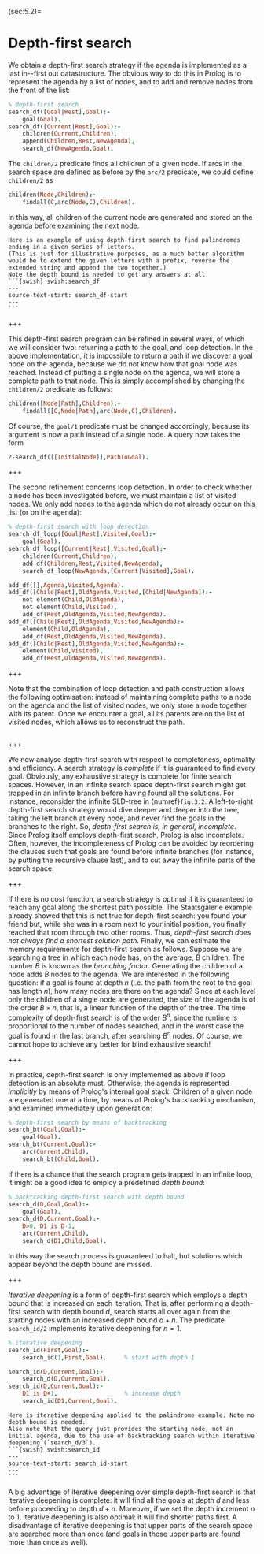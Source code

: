<!--H3: Section 5.2-->
(sec:5.2)=
# Depth-first search #

We obtain a depth-first search strategy if the agenda is implemented as a last in--first out datastructure. The obvious way to do this in Prolog is to represent the agenda by a list of nodes, and to add and remove nodes from the front of the list:
```Prolog
% depth-first search
search_df([Goal|Rest],Goal):-
    goal(Goal).
search_df([Current|Rest],Goal):-
    children(Current,Children),
    append(Children,Rest,NewAgenda),
    search_df(NewAgenda,Goal).
```
The `children/2` predicate finds all children of a given node. If arcs in the search space are defined as before by the `arc/2` predicate, we could define `children/2` as
```Prolog
children(Node,Children):-
    findall(C,arc(Node,C),Children).
```
In this way, all children of the current node are generated and stored on the agenda before examining the next node.
````{tip}
Here is an example of using depth-first search to find palindromes ending in a given series of letters. 
(This is just for illustrative purposes, as a much better algorithm would be to extend the given letters with a prefix, reverse the extended string and append the two together.)
Note the depth bound is needed to get any answers at all. 
```{swish} swish:search_df
---
source-text-start: search_df-start
---
```
````

+++

This depth-first search program can be refined in several ways, of which we will consider two: returning a path to the goal, and loop detection. In the above implementation, it is impossible to return a path if we discover a goal node on the agenda, because we do not know how that goal node was reached. Instead of putting a single node on the agenda, we will store a complete path to that node. This is simply accomplished by changing the `children/2` predicate as follows:
```Prolog
children([Node|Path],Children):-
    findall([C,Node|Path],arc(Node,C),Children).
```
Of course, the `goal/1` predicate must be changed accordingly, because its argument is now a path instead of a single node. A query now takes the form
```Prolog
?-search_df([[InitialNode]],PathToGoal).
```

+++

The second refinement concerns loop detection. In order to check whether a node has been investigated before, we must maintain a list of visited nodes. We only add nodes to the agenda which do not already occur on this list (or on the agenda):
```Prolog
% depth-first search with loop detection
search_df_loop([Goal|Rest],Visited,Goal):-
    goal(Goal).
search_df_loop([Current|Rest],Visited,Goal):-
    children(Current,Children),
    add_df(Children,Rest,Visited,NewAgenda),
    search_df_loop(NewAgenda,[Current|Visited],Goal).

add_df([],Agenda,Visited,Agenda).
add_df([Child|Rest],OldAgenda,Visited,[Child|NewAgenda]):-
    not element(Child,OldAgenda),
    not element(Child,Visited),
    add_df(Rest,OldAgenda,Visited,NewAgenda).
add_df([Child|Rest],OldAgenda,Visited,NewAgenda):-
    element(Child,OldAgenda),
    add_df(Rest,OldAgenda,Visited,NewAgenda).
add_df([Child|Rest],OldAgenda,Visited,NewAgenda):-
    element(Child,Visited),
    add_df(Rest,OldAgenda,Visited,NewAgenda).
```

+++

Note that the combination of loop detection and path construction allows the following optimisation: instead of maintaining complete paths to a node on the agenda and the list of visited nodes, we only store a node together with its parent. Once we encounter a goal, all its parents are on the list of visited nodes, which allows us to reconstruct the path.

```{exercise} ex:5.1
```

+++

We now analyse depth-first search with respect to completeness, optimality and efficiency. A search strategy is *complete* if it is guaranteed to find every goal. Obviously, any exhaustive strategy is complete for finite search spaces. However, in an infinite search space depth-first search might get trapped in an infinite branch before having found all the solutions. For instance, reconsider the infinite SLD-tree in {numref}`fig:3.2`. A left-to-right depth-first search strategy would dive deeper and deeper into the tree, taking the left branch at every node, and never find the goals in the branches to the right. So, *depth-first search is, in general, incomplete*. Since Prolog itself employs depth-first search, Prolog is also incomplete. Often, however, the incompleteness of Prolog can be avoided by reordering the clauses such that goals are found before infinite branches (for instance, by putting the recursive clause last), and to cut away the infinite parts of the search space.

+++

If there is no cost function, a search strategy is optimal if it is guaranteed to reach any goal along the shortest path possible. The Staatsgalerie example already showed that this is not true for depth-first search: you found your friend but, while she was in a room next to your initial position, you finally reached that room through two other rooms. Thus, *depth-first search does not always find a shortest solution path*. Finally, we can estimate the memory requirements for depth-first search as follows. Suppose we are searching a tree in which each node has, on the average, *B* children. The number *B* is known as the *branching factor*. Generating the children of a node adds *B* nodes to the agenda. We are interested in the following question: if a goal is found at depth *n* (i.e. the path from the root to the goal has length *n*), how many nodes are there on the agenda? Since at each level only the children of a single node are generated, the size of the agenda is of the order $B \times n$, that is, a linear function of the depth of the tree. The time complexity of depth-first search is of the order $B^n$, since the runtime is proportional to the number of nodes searched, and in the worst case the goal is found in the last branch, after searching $B^n$ nodes. Of course, we cannot hope to achieve any better for blind exhaustive search!

+++

In practice, depth-first search is only implemented as above if loop detection is an absolute must. Otherwise, the agenda is represented *implicitly* by means of Prolog's internal goal stack. Children of a given node are generated one at a time, by means of Prolog's backtracking mechanism, and examined immediately upon generation:
```Prolog
% depth-first search by means of backtracking
search_bt(Goal,Goal):-
    goal(Goal).
search_bt(Current,Goal):-
    arc(Current,Child),
    search_bt(Child,Goal).
```
If there is a chance that the search program gets trapped in an infinite loop, it might be a good idea to employ a predefined *depth bound*:
```Prolog
% backtracking depth-first search with depth bound
search_d(D,Goal,Goal):-
    goal(Goal).
search_d(D,Current,Goal):-
    D>0, D1 is D-1,
    arc(Current,Child),
    search_d(D1,Child,Goal).
```
In this way the search process is guaranteed to halt, but solutions which appear beyond the depth bound are missed.

+++

*Iterative deepening* is a form of depth-first search which employs a depth bound that is increased on each iteration. That is, after performing a depth-first search with depth bound *d*, search starts all over again from the starting nodes with an increased depth bound $d + n$. The predicate `search_id/2` implements iterative deepening for $n = 1$.
```Prolog
% iterative deepening
search_id(First,Goal):-
    search_id(1,First,Goal).     % start with depth 1

search_id(D,Current,Goal):-
    search_d(D,Current,Goal).
search_id(D,Current,Goal):-
    D1 is D+1,                   % increase depth
    search_id(D1,Current,Goal).
```
````{tip}
Here is iterative deepening applied to the palindrome example. Note no depth bound is needed. 
Also note that the query just provides the starting node, not an initial agenda, due to the use of backtracking search within iterative deepening (`search_d/3`).
```{swish} swish:search_id
---
source-text-start: search_id-start
---
```
````
A big advantage of iterative deepening over simple depth-first search is that iterative deepening is complete: it will find all the goals at depth $d$ and less before proceeding to depth $d + n$. Moreover, if we set the depth increment $n$ to $1$, iterative deepening is also optimal: it will find shorter paths first. A disadvantage of iterative deepening is that upper parts of the search space are searched more than once (and goals in those upper parts are found more than once as well).
